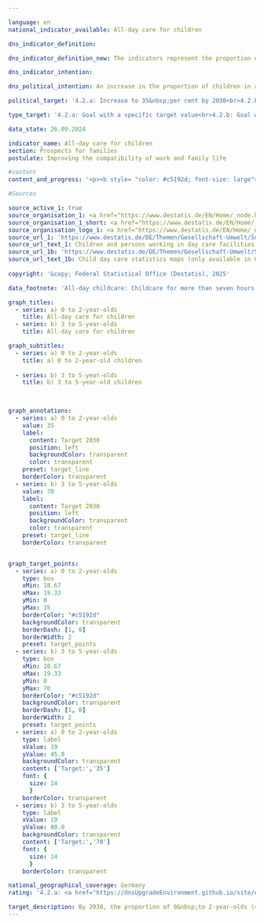 ```yaml
---

language: en        
national_indicator_available: All-day care for children        

dns_indicator_definition:         

dns_indicator_definition_new: The indicators represent the proportion of children in all-day care on 1&nbsp;March as a percentage of all children in the same age group on 31&nbsp;December of the previous year. All-day care corresponds to a continuous contractually agreed care period of more than seven hours per day. Childcare for school children is not included. Indicator 4.2.a refers to the group of 0&nbsp;to 2-year-old children, indicator 4.2.b to the group of 3&nbsp;to 5-year-old children.        

dns_indicator_intention:         

dns_political_intention: An increase in the proportion of children in all-day care is desirable, as needs-based childcare options improve the compatibility of family and career. They also make an important contribution to equal opportunities, gender equality and integration.        

political_target: '4.2.a: Increase to 35&nbsp;per cent by 2030<br>4.2.b: Increase to 70&nbsp;per cent by 2030'        

type_target: '4.2.a: Goal with a specific target value<br>4.2.b: Goal with a specific target value'        

data_state: 26.09.2024        

indicator_name: All-day care for children        
section: Prospects for families        
postulate: Improving the compatibility of work and family life        

#content         
content_and_progress: '<p><b style= "color: #c5192d; font-size: large">4.2.a, b All-day care for children</b><br><br>These indicators represent the proportion of children in all-day childcare as of the reference date 1&nbsp;March&nbsp;–&nbsp;relative to all children in the same age group as of 31&nbsp;December of the previous year. All-day childcare is defined as care contractually agreed for more than seven hours per day. The actual duration of care utilised may differ from the contractual agreement. Care periods of up to seven hours per day&nbsp;–&nbsp;which can also support better work-family reconciliation&nbsp;–&nbsp;are not included. For this topic, care arrangements for children aged six and above are also relevant; additional data on this is provided, for example, by surveys conducted by the Standing Conference of the Ministers of Education and Cultural Affairs (Kultusministerkonferenz, see final section).<br><br>Both children in day-care centres and those in publicly funded childminding are included, provided they do not simultaneously attend a day-care centre or all-day school. The care of school-age children is not considered. Indicator 4.2.a refers to children aged 0&nbsp;to 2&nbsp;years, and Indicator 4.2.b to children aged 3&nbsp;to 5&nbsp;years.<br><br>The data for these indicators is drawn from the annual statistics of the Federal Statistical Office on children and staff in child day-care centres and publicly funded childminding.<br><br>In 2024, 20.0&nbsp;% of children under the age of three (nursery age) and 47.0&nbsp;% of children aged three to five (pre-school age) had a contractually agreed all-day childcare arrangement in a day-care centre or through childminding. This means that since 2006&nbsp;(6.5&nbsp;%), the proportion of children under three in all-day care has more than tripled, and for those aged three to five (22.1&nbsp;%), more than doubled. Since around 2015&nbsp;(18.1&nbsp;% and 43.9&nbsp;%, respectively), the rate of increase has slowed considerably. For children aged three to five, the proportions have even declined slightly since 2020.<br><br>In absolute terms, the number of children under six receiving all-day care in child day-care centres or through childminding amounted to 1.61&nbsp;million in 2024. Additionally, around 1.48&nbsp;million children under six had a contractually agreed part-time care arrangement of up to seven hours per day.<br><br>In 2023, 29&nbsp;% of children under six cared for in child day-care centres or in publicly funded childminding had a migration background&nbsp;–&nbsp;that is, at least one parent was of foreign origin. The care rate in this group was 50.4&nbsp;%, compared to 72.4&nbsp;% for children without a migration background.<br><br>A clear divide remains in 2024&nbsp;between the former West Germany and the new federal states in terms of all-day childcare provision. Among children aged 0&nbsp;to 2, care rates in the new Länder ranged from 39.2&nbsp;% (Brandenburg) to 53.9&nbsp;% (Thüringen), while in the former West German states they ranged from 10.9&nbsp;% (Bayern) to 28.7&nbsp;% (Saarland). A similar pattern is evident for children aged 3&nbsp;to 5: in the new Länder, rates ranged from 64.8&nbsp;% (Brandenburg) to 91.9&nbsp;% (Thüringen), whereas in the former West German states they ranged from 23.3&nbsp;% (Baden-Württemberg) to 63.8&nbsp;% (Saarland).<br><br>Childcare for school-age children is also significantly shaped by after-school care centres (Horte) and all-day schools. In 2023, 15,889&nbsp;children aged 5&nbsp;to 13&nbsp;were in all-day care at after-school centres, and 534,491&nbsp;in part-time care (excluding lesson time). In the 2023/2024&nbsp;school year, the proportion of pupils attending all-day education at general education schools was 48.9&nbsp;%, across all school types&nbsp;–&nbsp;including pupils older than 13. At primary schools, 50.0&nbsp;% of children received all-day care in the same school year.<br><br>Compared to 2006, the number of pupils in all-day schooling rose significantly in 2024&nbsp;–&nbsp;from just under 1.5&nbsp;million to 3.8&nbsp;million at general education schools overall, and from 0.4&nbsp;million to 1.5&nbsp;million at primary schools.</p>'                

#Sources        

source_active_1: true
source_organisation_1: <a href="https://www.destatis.de/EN/Home/_node.html" target="_blank">Federal Statistical Office</a>
source_organisation_1_short: <a href="https://www.destatis.de/EN/Home/_node.html" target="_blank">Federal Statistical Office</a>
source_organisation_logo_1: <a href="https://www.destatis.de/EN/Home/_node.html" target="_blank"><img src="https://dnsTestEnvironment.github.io/dns-indicators/public/OrgImgEn/destatis.png" alt="Federal Statistical Office" title=" Click here to visit the homepage of the organizationFederal Statistical Office" style="height:60px; width:148px; border:transparent"/></a>
source_url_1: 'https://www.destatis.de/DE/Themen/Gesellschaft-Umwelt/Soziales/Kindertagesbetreuung/_inhalt.html#sprg234640'
source_url_text_1: Children and persons working in day care facilities and in publicly funded day care for children (only available in German)
source_url_1b: 'https://www.destatis.de/DE/Themen/Gesellschaft-Umwelt/Soziales/Kindertagesbetreuung/kindertagesbetreuung-karte.html;#karte3'
source_url_text_1b: Child day care statistics maps (only available in German)
        
copyright: '&copy; Federal Statistical Office (Destatis), 2025'        

data_footnote: 'All-day childcare: Childcare for more than seven hours.'        

graph_titles: 
  - series: a) 0 to 2-year-olds
    title: All-day care for children
  - series: b) 3 to 5-year-olds
    title: All-day care for children        

graph_subtitles: 
  - series: a) 0 to 2-year-olds
    title: a) 0 to 2-year-old children
    
  - series: b) 3 to 5-year-olds
    title: b) 3 to 5-year-old children
            


graph_annotations:
  - series: a) 0 to 2-year-olds
    value: 35
    label:
      content: Target 2030
      position: left
      backgroundColor: transparent
      color: transparent
    preset: target_line
    borderColor: transparent
  - series: b) 3 to 5-year-olds
    value: 70
    label:
      content: Target 2030
      position: left
      backgroundColor: transparent
      color: transparent
    preset: target_line
    borderColor: transparent        


graph_target_points:
  - series: a) 0 to 2-year-olds
    type: box
    xMin: 18.67
    xMax: 19.33
    yMin: 0
    yMax: 35
    borderColor: "#c5192d"
    backgroundColor: transparent
    borderDash: [1, 0]
    borderWidth: 2
    preset: target_points
  - series: b) 3 to 5-year-olds
    type: box
    xMin: 18.67
    xMax: 19.33
    yMin: 0
    yMax: 70
    borderColor: "#c5192d"
    backgroundColor: transparent
    borderDash: [1, 0]
    borderWidth: 2
    preset: target_points
  - series: a) 0 to 2-year-olds
    type: label
    xValue: 19
    yValue: 45.0
    backgroundColor: transparent
    content: ['Target:','35']
    font: {
      size: 14
      }
    borderColor: transparent
  - series: b) 3 to 5-year-olds
    type: label
    xValue: 19
    yValue: 80.0
    backgroundColor: transparent
    content: ['Target:','70']
    font: {
      size: 14
      }
    borderColor: transparent                

national_geographical_coverage: Germany        
rating: '4.2.a: <a href="https://dnsUpgradeEnvironment.github.io/site/en/status"><img src="https://sdg-indikatoren.de/public/Wettersymbole/Wolke.png" title="Although the indicator has in 2024 been moving in the desired direction toward the target, if the trend had to continued, the target would have been missed in the target year by more than 20% of the difference between the target value and the value at that time." alt="Weathersymbol: cloud"/></a><br>4.2.b: <a href="https://dnsUpgradeEnvironment.github.io/site/en/status"><img src="https://sdg-indikatoren.de/public/Wettersymbole/Blitz.png" title="In 2024 the distance to the target was constantly high or had increased. Thus, the indicator did not develop in the desired direction." alt="Weathersymbol: Thuder strom"/></a>'        

target_description: By 2030, the proportion of 0&nbsp;to 2-year-olds (4.2.a) in all-day care is to be increased to at least 35&nbsp;per cent and the proportion of 3&nbsp;to 5-year-olds (4.2.b) in all-day care to at least 70&nbsp;per cent.<br><br>Based on the target formulation, the average development of indicator 4.2.a over the last six years (despite stagnation in recent years) points in the right direction. If this trend continues, the indicator will continue to rise slightly, but will fall far short of the politically defined target in 2030, meaning that indicator 4.2.a is rated as "cloud" for 2024.<br><br>In contrast, the share of indicator 4.2.b actually decreased slightly between 2019&nbsp;and 2024&nbsp;and therefore did not develop in the desired direction. Indicator 4.2.b is rated as "thunderstorm" for the year 2024.        
---
```


